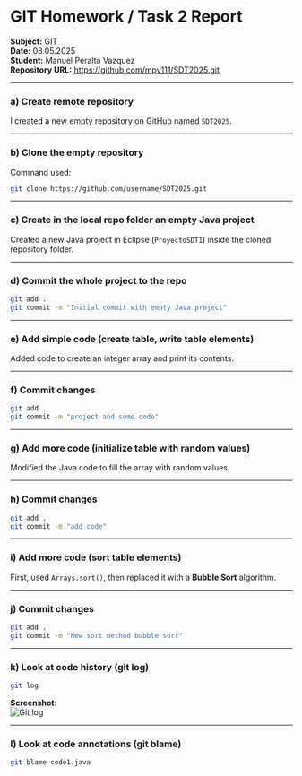 # GIT Homework / Task 2 Report

**Subject:** GIT  
**Date:** 08.05.2025  
**Student:** Manuel Peralta Vazquez  
**Repository URL:** https://github.com/mpv111/SDT2025.git

---

### a) Create remote repository

I created a new empty repository on GitHub named `SDT2025`.

---

### b) Clone the empty repository

Command used:
```bash
git clone https://github.com/username/SDT2025.git
```
---

### c) Create in the local repo folder an empty Java project

Created a new Java project in Eclipse (`ProyectoSDT1`) inside the cloned repository folder.

---

### d) Commit the whole project to the repo

```bash
git add .
git commit -m "Initial commit with empty Java project"
```
---

### e) Add simple code (create table, write table elements)

Added code to create an integer array and print its contents.

---

### f) Commit changes

```bash
git add .
git commit -m "project and some code"
```
---

### g) Add more code (initialize table with random values)

Modified the Java code to fill the array with random values.

---

### h) Commit changes

```bash
git add .
git commit -m "add code"
```
---

### i) Add more code (sort table elements)

First, used `Arrays.sort()`, then replaced it with a **Bubble Sort** algorithm.

---

### j) Commit changes

```bash
git add .
git commit -m "New sort method bubble sort"
```
---

### k) Look at code history (git log)

```bash
git log
```

**Screenshot:**  
![Git log](gitlog.png)

---

### l) Look at code annotations (git blame)

```bash
git blame code1.java
```


